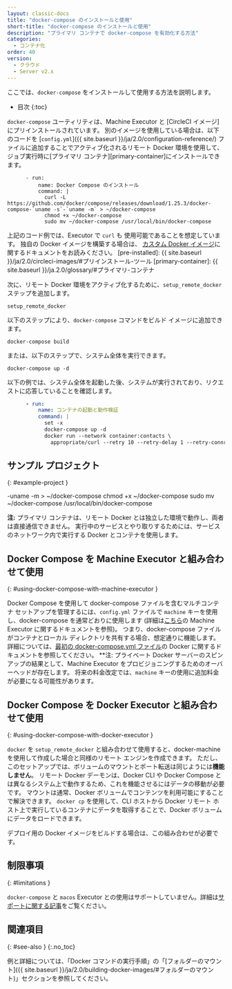 ```yaml
---
layout: classic-docs
title: "docker-compose のインストールと使用"
short-title: "docker-compose のインストールと使用"
description: "プライマリ コンテナで docker-compose を有効化する方法"
categories:
  - コンテナ化
order: 40
version:
  - クラウド
  - Server v2.x
---
```


ここでは、`docker-compose` をインストールして使用する方法を説明します。

* 目次
{:toc}

`docker-compose` ユーティリティは、Machine Executor と [CircleCI イメージ]にプリインストールされています。 別のイメージを使用している場合は、以下のコードを [`config.yml`]({{ site.baseurl }}/ja/2.0/configuration-reference/) ファイルに追加することでアクティブ化されるリモート Docker 環境を使用して、ジョブ実行時に\[プライマリ コンテナ\]\[primary-container\]にインストールできます。

```
      - run:
          name: Docker Compose のインストール
          command: |
            curl -L https://github.com/docker/compose/releases/download/1.25.3/docker-compose-`uname -s`-`uname -m` > ~/docker-compose
            chmod +x ~/docker-compose
            sudo mv ~/docker-compose /usr/local/bin/docker-compose
```

上記のコード例では、Executor で `curl` も 使用可能であることを想定しています。 独自の Docker イメージを構築する場合は、 [カスタム Docker イメージ]({{site.baseurl}}/ja/2.0/custom-images/)に関するドキュメントをお読みください。
[pre-installed]: {{ site.baseurl }}/ja/2.0/circleci-images/#プリインストール-ツール [primary-container]: {{ site.baseurl }}/ja.2.0/glossary/#プライマリ-コンテナ

次に、リモート Docker 環境をアクティブ化するために、`setup_remote_docker` ステップを追加します。

```
setup_remote_docker
```

以下のステップにより、`docker-compose` コマンドをビルド イメージに追加できます。

```
docker-compose build
```

または、以下のステップで、システム全体を実行できます。

```
docker-compose up -d
```

以下の例では、システム全体を起動した後、システムが実行されており、リクエストに応答していることを確認します。

``` YAML
      - run:
          name: コンテナの起動と動作検証
          command: |
            set -x
            docker-compose up -d
            docker run --network container:contacts \
              appropriate/curl --retry 10 --retry-delay 1 --retry-connrefused http://localhost:8080/contacts/test
```

## サンプル プロジェクト
{: #example-project }

-uname -m > ~/docker-compose chmod +x ~/docker-compose sudo mv ~/docker-compose /usr/local/bin/docker-compose

**注:** プライマリ コンテナは、リモート Docker とは独立した環境で動作し、両者は直接通信できません。 実行中のサービスとやり取りするためには、サービスのネットワーク内で実行する Docker とコンテナを使用します。

## Docker Compose を Machine Executor と組み合わせて使用
{: #using-docker-compose-with-machine-executor }

Docker Compose を使用して docker-compose ファイルを含むマルチコンテナ セットアップを管理するには、`config.yml` ファイルで `machine` キーを使用し、docker-compose を通常どおりに使用します (詳細は[こちら](https://circleci.com/ja/docs/2.0/executor-types/#machine-を使用する)の Machine Executor に関するドキュメントを参照)。 つまり、docker-compose ファイルがコンテナとローカル ディレクトリを共有する場合、想定通りに機能します。 詳細については、[最初の docker-compose.yml ファイル](https://docs.docker.com/get-started/part3/#your-first-docker-composeyml-file)の Docker に関するドキュメントを参照してください。 **注: プライベート Docker サーバーのスピンアップの結果として、Machine Executor をプロビジョニングするためのオーバーヘッドが存在します。 将来の料金改定では、`machine` キーの使用に追加料金が必要になる可能性があります。


## Docker Compose を Docker Executor と組み合わせて使用
{: #using-docker-compose-with-docker-executor }

`docker` を `setup_remote_docker` と組み合わせて使用すると、docker-machine を使用して作成した場合と同様のリモート エンジンを作成できます。 ただし、このセットアップでは、ボリュームのマウントとポート転送は同じようには**機能しません**。 リモート Docker デーモンは、Docker CLI や Docker Compose とは異なるシステム上で動作するため、これを機能させるにはデータの移動が必要です。 マウントは通常、Docker ボリュームでコンテンツを利用可能にすることで解決できます。 `docker cp` を使用して、CLI ホストから Docker リモート ホスト上で実行しているコンテナにデータを取得することで、Docker ボリュームにデータをロードできます。

デプロイ用の Docker イメージをビルドする場合は、この組み合わせが必要です。

## 制限事項
{: #limitations }

`docker-compose` と `macos` Executor との使用はサポートしていません。詳細は[サポートに関する記事](https://support.circleci.com/hc/en-us/articles/360045029591-Can-I-use-Docker-within-the-macOS-executor-)をご覧ください。

## 関連項目
{: #see-also }
{:.no_toc}

例と詳細については、「Docker コマンドの実行手順」の「[フォルダーのマウント]({{ site.baseurl }}/ja/2.0/building-docker-images/#フォルダーのマウント)」セクションを参照してください。
